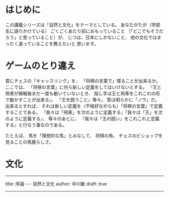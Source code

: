 <!-- -*- coding: utf-8; mode: markdown -*- -->

# はじめに

この講義シリーズは「自然と文化」をテーマとしている。
あなたがたが<comment>（学部生に語りかけている）</comment>
ごくごくあたり前におもっていること
（「どこでもそうだろう」と思っていること）が、
じつは、日本にしかないこと、
他の文化ではまったく違っていることを教えたいと
思います。


# ゲームのとり違え

君にチェスの「キャッスリング」を、
「将棋の言葉で」喋ることが出来るか。
ここでは、
「将棋の言葉」に何ら新しい定義をしてはいけないとする。
『王と飛車が開戦後まだ一度も動いていないとき、
指し手は王と飛車をこれこれの形で動かすことが出来る』、
『王を囲うこと』等々。
答は明らかに「ノウ」だ。
出来るとすれば、
それは新しい定義を（不格好ながらも）「将棋の言葉」で定義することである。
『我々は「飛車」を次のように定義する』『我々は「王」を次のように定義する』、
等々のあとに、
『我々は『王の囲い』をこれこれと定義する』と行なう事なのである。


たとえば、
馬を「理想的な馬」とみなして、
将棋の角、
チェスのビショップを見ることの馬鹿らしさ。


# 文化


---
title: 序論 --- 自然と文化
author: 中川敏
draft: true

---
